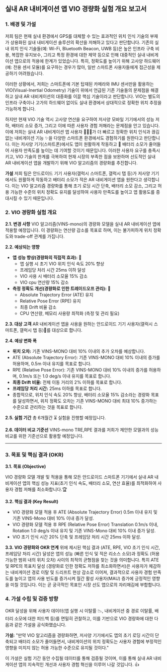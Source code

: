 ## **실내 AR 내비게이션 앱 VIO 경량화 실험 개요 보고서**

### **1. 배경 및 가설**

저희 팀은 현재 실내 환경에서 GPS를 대체할 수 있는 효과적인 위치 인식 기술의 부재가 상용화된 실내 내비게이션 솔루션의 확산을 저해하고 있다고 판단합니다. 기존의 실내 위치 인식 기술들(예: Wi-Fi, Bluetooth Beacon, UWB 등)은 높은 인프라 구축 비용, 복잡한 유지보수, 그리고 특정 환경에 대한 제약 등으로 인해 대중적인 실내 내비게이션 앱으로의 적용에 한계가 있었습니다. 특히, 정확도를 높이기 위해 고사양 하드웨어(예: 전용 센서 모듈)를 요구하는 경우가 많아, 일반 스마트폰 사용자들에게 접근성을 제공하기 어려웠습니다.

이러한 상황에서, 저희는 스마트폰에 기본 탑재된 카메라와 IMU 센서만을 활용하는 VIO(Visual-Inertial Odometry) 기술이 위에서 언급된 기존 기술들의 문제점을 해결하고 실내 AR 내비게이션의 대중화를 이끌 핵심 기술이라고 판단합니다. VIO는 별도의 인프라 구축이나 고가의 하드웨어 없이도 실내 환경에서 상대적으로 정확한 위치 추정을 가능하게 합니다.

하지만 현재 VIO 기술 역시 고사양 연산을 요구하여 저사양 모바일 기기에서의 성능 저하, 배터리 소모 증가, 그리고 이에 따른 사용자 경험 저해라는 문제점을 안고 있습니다. 이에 저희는 실내 AR 내비게이션 앱 사용자 🧑‍🤝‍🧑가 더 빠르고 정확한 위치 인식과 끊김 없는 내비게이션 기능 ✨을 다양한 스마트폰 환경에서도 경험하기를 원한다고 판단합니다. 이는 저사양 기기(스마트폰)에서도 앱이 원활하게 작동하고 🔋 배터리 소모가 줄어들어 사용자 만족도를 높이는 데 기여할 것이기 때문입니다. 이러한 사용자 요구를 충족시키고, VIO 기술의 한계를 극복하여 현재 시장의 부족한 점을 보완하며 선도적인 실내 AR 내비게이션 앱을 개발하기 위해 VIO 알고리즘의 경량화를 추진합니다.

**가설**
저희 팀은 안드로이드 기기 사용자(갤럭시 스마트폰, 갤럭시 탭 등)가  저사양 기기에서도 원활하게 작동하고 배터리 소모가 적은 AR 내비게이션 앱을 원한다고 생각합니다.  이는 VIO 알고리즘 경량화를 통해 초기 로딩 시간 단축, 배터리 소모 감소, 그리고 허용 가능한 수준의 위치 정확도 유지를 달성하여 사용자 만족도를 높이고 앱 활용도를 증대시킬 수 있기 때문입니다.

### **2. VIO 경량화 실험 개요**

**2.1. 변경 사항**
VIO 알고리즘(VINS-mono)의 경량화 모델을 실내 AR 내비게이션 앱에 적용할 예정입니다. 이 경량화는 연산량 감소를 목표로 하며, 이는 불가피하게 위치 정확도와 trade-off 관계를 가집니다.

**2.2. 예상되는 영향**

- **앱 성능 향상(경량화의 직접적 효과):** 🚀
    - 앱 실행 시 초기 VIO 위치 인식 속도 20% 향상
    - 프레임당 처리 시간 25ms 이하 달성 
    - VIO 사용 시 배터리 소모율 15% 감소
    - VIO cpu 연산량 15% 감소
- **측정 정확도 개선(경량화로 인한 트레이드오프 관리):** 🎯
    - Absolute Trajectory Error (ATE) 유지
    - Relative Pose Error (RPE) 유지
    - 최종 Drift 비율 감소
    - CPU 연산량, 메모리 사용량 최적화 (측정 및 관리 필요)


**2.3. 대상 고객**
AR 내비게이션 앱을 사용을 원하는 안드로이드 기기 사용자(갤럭시 스마트폰, 갤럭시 탭 등)📱를 대상으로 합니다.

**2.4. 예상 변화 폭**

- **위치 오차:** 기존 VINS-MONO 대비 10% 이내의 추가 오차를 예상합니다.
- ATE (Absolute Trajectory Error): 기존 VINS-MONO 대비 10% 이내의 증가를 허용하며, 0.5m 이내 유지를 목표로 합니다.
- RPE (Relative Pose Error): 기존 VINS-MONO 대비 10% 이내의 증가를 허용하며, 0.1m/s 또는 1.0 deg/s 이내 유지를 목표로 합니다.
- **최종 Drift 비율:** 전체 이동 거리의 2% 이하를 목표로 합니다.
- **프레임당 처리 시간:** 25ms 이하를 목표로 합니다.
- 종합적으로, 위치 인식 속도 20% 향상, 배터리 소모율 15% 감소라는 경량화 목표를 달성하면서, 위치 정확도 오차는 기존 VINS-MONO 대비 최대 10% 증가하는 수준으로 관리하는 것을 목표로 합니다.

**2.5. 실험 기간**
총 6개월간 ⏳ 실험을 진행할 예정입니다.

**2.6. 데이터 비교 기준선**
VINS-mono TRE,RPE 결과를 저희가 제안한 모델과의 성능 비교를 위한 기준선으로 활용할 예정입니다. 

---

### **3. 목표 및 핵심 결과 (OKR)**

**3.1. 목표 (Objective)**

VIO 경량화 모델 개발 및 적용을 통해 모든 안드로이드 스마트폰 기기에서 실내 AR 내비게이션 앱의 핵심 성능 지표(초기 인식 속도, 배터리 소모, 연산 효율)를 최적화하여 사용자 경험 저해를 최소화합니다.🏆

**3.2. 핵심 결과 (Key Result)**

- VIO 경량화 모델 적용 후 ATE (Absolute Trajectory Error) 0.5m 이내 유지 및 기존 VINS-Mono 대비 10% 이내 증가 달성.
- VIO 경량화 모델 적용 후 RPE (Relative Pose Error) Translation 0.1m/s 이내, Rotation 1.0 deg/s 이내 유지 및 기존 VINS-Mono 대비 10% 이내 증가 달성.
- VIO 초기 인식 시간 20% 단축 및 프레임당 처리 시간 25ms 이하 달성.

**3.3. VIO 경량화와 OKR 연계**
위에 제시된 핵심 결과 (ATE, RPE, VIO 초기 인식 시간, 프레임당 처리 시간) 달성은 앱의 성능 (빠른 인식 및 적은 리소스 소모)과 정확도 (허용 가능한 범위 내의 위치 오차) 사이의 최적의 균형점을 찾는 것을 의미합니다. 특히 ATE 및 RPE의 목표치 달성 (경량화로 인한 정확도 저하를 최소화하면서)은 사용자가 체감하는 내비게이션 경로 이탈 및 드리프트 현상 감소로 이어져, 결과적으로 사용자 경험 만족도를 높이고 앱의 사용 빈도를 증가시켜 월간 활성 사용자(MAU) 증가에 긍정적인 영향을 미칠 것입니다. 이는 곧 궁극적인 목표인 시장 선도 앱으로의 자리매김에 부합합니다.

### **4. 가설 수립 및 검증 방향**

OKR 달성을 위해 사용자 데이터(앱 실행 시 이탈률 📉, 내비게이션 중 경로 이탈률, 배터리 소모에 대한 피드백 등)를 면밀히 관찰하고, 이를 기반으로 VIO 경량화에 대한 다음과 같은 가설을 공식화했습니다.

**가설:** "만약 VIO 알고리즘을 경량화하면, 저사양 기기에서도 앱의 초기 로딩 시간이 단축되고 배터리 소모가 줄어들면서, 내비게이션의 위치 정확도는 사용자 경험에 부정적인 영향을 미치지 않는 허용 가능한 수준으로 유지될 것이다."

이 가설은 실험 기간 동안 수집될 데이터를 통해 검증될 것이며, 이를 통해 실내 AR 내비게이션 앱의 지속적인 개선과 사용자 경험 혁신을 이루어 나갈 것입니다. 👍
